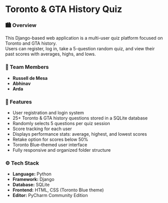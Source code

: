 # Toronto & GTA History Quiz

### 🏙️ Overview
This Django-based web application is a multi-user quiz platform focused on Toronto and GTA history.  
Users can register, log in, take a 5-question random quiz, and view their past scores with averages, highs, and lows.  

### 👥 Team Members
- **Russell de Mesa**
- **Abhinav**
- **Arda**

### 🎯 Features
- User registration and login system  
- 25+ Toronto & GTA history questions stored in a SQLite database  
- Randomly selects 5 questions per quiz session  
- Score tracking for each user  
- Displays performance stats: average, highest, and lowest scores  
- Retake option for scores below 50%  
- Toronto Blue–themed user interface  
- Fully responsive and organized folder structure  

### ⚙️ Tech Stack
- **Language:** Python  
- **Framework:** Django  
- **Database:** SQLite  
- **Frontend:** HTML, CSS (Toronto Blue theme)  
- **Editor:** PyCharm Community Edition

